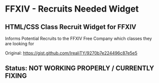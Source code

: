 # FFXIV - Recruits Needed Widget
## HTML/CSS Class Recruit Widget for FFXIV
Informs Potential Recruits to the FFXIV Free Company which classes they are looking for

Original: https://gist.github.com/IrealiTY/9270b7e224496c87e5e5

## Status: NOT WORKING PROPERLY / CURRENTLY FIXING
